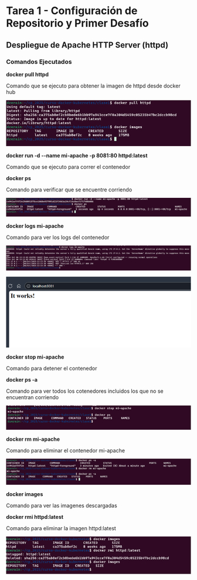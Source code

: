 # Tarea 1 - Configuración de Repositorio y Primer Desafío

## Despliegue de  Apache HTTP Server (httpd)

### Comandos Ejecutados
**docker pull httpd**

Comando que se ejecuto para obtener la imagen de httpd desde docker hub

![Imagen de contenedor descargada](screenshots/captura1.png)

**docker run -d --name mi-apache -p 8081:80 httpd:latest**

Comando que se ejecuto para correr el contenedor

**docker ps**

Comando para verificar que se encuentre corriendo

![Imagen de contenedor descargada](screenshots/captura2.png)

**docker logs mi-apache**

Comando para ver los logs del contenedor

![Imagen de contenedor descargada](screenshots/captura3.png)

![Imagen de contenedor descargada](screenshots/captura4.png)

**docker stop mi-apache**

Comando para detener el contenedor

**docker ps -a**

Comando para ver todos los cotenedores incluidos los que no se encuentran corriendo

![Imagen de contenedor descargada](screenshots/captura5.png)

**docker rm mi-apache**

Comando para eliminar el contenedor mi-apache

![Imagen de contenedor descargada](screenshots/captura6.png)

**docker images**

Comando para ver las imagenes descargadas

**docker rmi httpd:latest**

Comando para eliminar la imagen httpd:latest

![Imagen de contenedor descargada](screenshots/captura7.png)